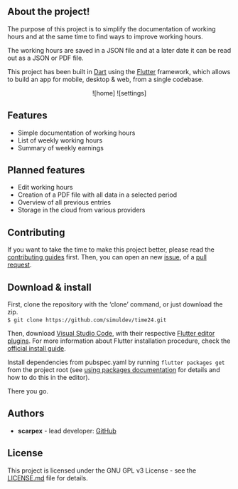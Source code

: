 [home]: screenshots/home.png "Home"
[settings]: screenshots/settings.png "Settings"

## About the project!

The purpose of this project is to simplify the documentation of working hours and at the same time to find ways to improve working hours. 

The working hours are saved in a JSON file and at a later date it can be read out as a JSON or PDF file.

This project has been built in [Dart](https://dart.dev/) using the [Flutter](https://flutter.io/) framework, which allows to build an app for mobile, desktop & web, from a single codebase.

<p align="center">
	 ![home]
	 ![settings]
</p>

## Features

- Simple documentation of working hours
- List of weekly working hours
- Summary of weekly earnings

## Planned features

- Edit working hours
- Creation of a PDF file with all data in a selected period
- Overview of all previous entries
- Storage in the cloud from various providers

## Contributing

If you want to take the time to make this project better, please read the [contributing guides](https://github.com/jesusrp98/spacex-go/blob/master/CONTRIBUTING.md) first. Then, you can open an new [issue](https://github.com/jesusrp98/spacex-go/issues/new/choose), of a [pull request](https://github.com/jesusrp98/spacex-go/compare).

## Download & install
First, clone the repository with the ‘clone’ command, or just download the zip.  
`$ git clone https://github.com/simuldev/time24.git`

Then, download  [Visual Studio Code](https://code.visualstudio.com/), with their respective  [Flutter editor plugins](https://flutter.io/get-started/editor/). For more information about Flutter installation procedure, check the  [official install guide](https://flutter.io/get-started/install/).

Install dependencies from pubspec.yaml by running  `flutter packages get`  from the project root (see  [using packages documentation](https://flutter.io/using-packages/#adding-a-package-dependency-to-an-app)  for details and how to do this in the editor).

There you go.

## Authors
- **scarpex** - lead developer: [GitHub](https://github.com/scarpex)

## License

This project is licensed under the GNU GPL v3 License - see the  [LICENSE.md](https://github.com/jesusrp98/spacex-go/blob/master/LICENSE.md)  file for details.


